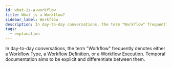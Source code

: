 ```yaml
---
id: what-is-a-workflow
title: What is a Workflow?
sidebar_label: Workflow
description: In day-to-day conversations, the term "Workflow" frequently denotes either a Workflow Type, a Workflow Definition, or a Workflow Execution.
tags:
  - explanation
---
```


In day-to-day conversations, the term "Workflow" frequently denotes either a [Workflow Type](/docs/concepts/what-is-a-workflow-type), a [Workflow Definition](/docs/concepts/what-is-a-workflow-definition), or a [Workflow Execution](/docs/concepts/what-is-a-workflow-execution).
Temporal documentation aims to be explicit and differentiate between them.

